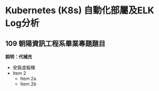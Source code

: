 # Kubernetes (K8s) 自動化部屬及ELK Log分析
## 109 朝陽資訊工程系畢業專題題目
**說明：代補充**

* 安裝虛擬機
* Item 2
  * Item 2a
  * Item 2b
